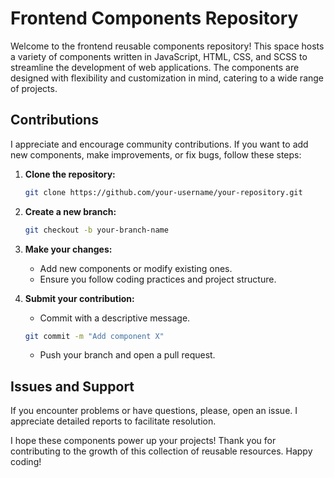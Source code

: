 # Frontend Components Repository

Welcome to the frontend reusable components repository! This space hosts a variety of components written in JavaScript, HTML, CSS, and SCSS to streamline the development of web applications. The components are designed with flexibility and customization in mind, catering to a wide range of projects.

## Contributions

I appreciate and encourage community contributions. If you want to add new components, make improvements, or fix bugs, follow these steps:

1. **Clone the repository:**
   ```bash
   git clone https://github.com/your-username/your-repository.git
   ```

2. **Create a new branch:**
   ```bash
   git checkout -b your-branch-name
   ```

3. **Make your changes:**
   - Add new components or modify existing ones.
   - Ensure you follow coding practices and project structure.

4. **Submit your contribution:**
   - Commit with a descriptive message.
   ```bash
   git commit -m "Add component X" 
   ```

   - Push your branch and open a pull request.

## Issues and Support

If you encounter problems or have questions, please, open an issue. I appreciate detailed reports to facilitate resolution.

I hope these components power up your projects! Thank you for contributing to the growth of this collection of reusable resources. Happy coding!
